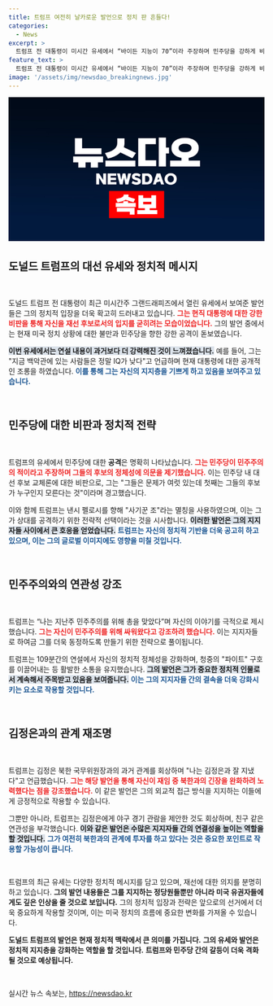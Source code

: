 ```yaml
---
title: 트럼프 여전히 날카로운 발언으로 정치 판 흔들다!
categories:
  - News
excerpt: >
  트럼프 전 대통령이 미시간 유세에서 “바이든 지능이 70”이라 주장하며 민주당을 강하게 비판했습니다. 그는 자칫 줄어든 통합 메시지를 되살리는 대신 공격적인 발언으로 지지를 호소하며 과거 김정은과의 친분도 강조했습니다. 클릭하고 더 알아보세요!
feature_text: >
  트럼프 전 대통령이 미시간 유세에서 “바이든 지능이 70”이라 주장하며 민주당을 강하게 비판했습니다. 그는 자칫 줄어든 통합 메시지를 되살리는 대신 공격적인 발언으로 지지를 호소하며 과거 김정은과의 친분도 강조했습니다. 클릭하고 더 알아보세요!
image: '/assets/img/newsdao_breakingnews.jpg'
---
```


<p><img src="/assets/img/newsdao_breakingnews.jpg" alt="pcversion 속보" /></p>

<h2 data-ke-size="size26">도널드 트럼프의 대선 유세와 정치적 메시지</h2>

<p data-ke-size="size16">&nbsp;</p>

<p>도널드 트럼프 전 대통령이 최근 미시간주 그랜드래피즈에서 열린 유세에서 보여준 발언들은 그의 정치적 입장을 더욱 확고히 드러내고 있습니다. <b><span style="color: #ee2323;">그는 현직 대통령에 대한 강한 비판을 통해 자신을 재선 후보로서의 입지를 굳히려는 모습이었습니다.</span></b> 그의 발언 중에서는 현재 미국 정치 상황에 대한 불만과 민주당을 향한 강한 공격이 돋보였습니다. </p>

<p><b><span style="background-color: #21538527;">이번 유세에서는 연설 내용이 과거보다 더 강력해진 것이 느껴졌습니다.</span></b> 예를 들어, 그는 "지금 백악관에 있는 사람들은 정말 IQ가 낮다"고 언급하며 현재 대통령에 대한 공개적인 조롱을 하였습니다. <b><span style="color: #1a5490;">이를 통해 그는 자신의 지지층을 기쁘게 하고 있음을 보여주고 있습니다.</span></b> </p>

<p data-ke-size="size16">&nbsp;</p>

<h2 data-ke-size="size26">민주당에 대한 비판과 정치적 전략</h2>

<p data-ke-size="size16">&nbsp;</p>

<p>트럼프의 유세에서 민주당에 대한 <b>공격</b>은 명확히 나타났습니다. <b><span style="color: #ee2323;">그는 민주당이 민주주의의 적이라고 주장하며 그들의 후보의 정체성에 의문을 제기했습니다.</span></b> 이는 민주당 내 대선 후보 교체론에 대한 비판으로, 그는 "그들은 문제가 여럿 있는데 첫째는 그들의 후보가 누구인지 모른다는 것"이라며 경고했습니다. </p>

<p>이와 함께 트럼프는 낸시 펠로시를 향해 "사기꾼 조"라는 멸칭을 사용하였으며, 이는 그가 상대를 공격하기 위한 전략적 선택이라는 것을 시사합니다. <b><span style="background-color: #21538527;">이러한 발언은 그의 지지자들 사이에서 큰 호응을 얻었습니다.</span></b> <b><span style="color: #1a5490;">트럼프는 자신의 정치적 기반을 더욱 공고히 하고 있으며, 이는 그의 글로벌 이미지에도 영향을 미칠 것입니다.</span></b> </p>

<p data-ke-size="size16">&nbsp;</p>

<h2 data-ke-size="size26">민주주의와의 연관성 강조</h2>

<p data-ke-size="size16">&nbsp;</p>

<p>트럼프는 “나는 지난주 민주주의를 위해 총을 맞았다”며 자신의 이야기를 극적으로 제시했습니다. <b><span style="color: #ee2323;">그는 자신이 민주주의를 위해 싸워왔다고 강조하려 했습니다.</span></b> 이는 지지자들로 하여금 그를 더욱 동정하도록 만들기 위한 전략으로 풀이됩니다. </p>

<p>트럼프는 109분간의 연설에서 자신의 정치적 정체성을 강화하며, 청중의 "파이트" 구호를 이끌어내는 등 활발한 소통을 유지했습니다. <b><span style="background-color: #21538527;">그의 발언은 그가 중요한 정치적 인물로서 계속해서 주목받고 있음을 보여줍니다.</span></b> <b><span style="color: #1a5490;">이는 그의 지지자들 간의 결속을 더욱 강화시키는 요소로 작용할 것입니다.</span></b> </p>

<p data-ke-size="size16">&nbsp;</p>

<h2 data-ke-size="size26">김정은과의 관계 재조명</h2>

<p data-ke-size="size16">&nbsp;</p>

<p>트럼프는 김정은 북한 국무위원장과의 과거 관계를 회상하며 "나는 김정은과 잘 지냈다"고 언급했습니다. <b><span style="color: #ee2323;">그는 해당 발언을 통해 자신이 재임 중 북한과의 긴장을 완화하려 노력했다는 점을 강조했습니다.</span></b> 이 같은 발언은 그의 외교적 접근 방식을 지지하는 이들에게 긍정적으로 작용할 수 있습니다. </p>

<p>그뿐만 아니라, 트럼프는 김정은에게 야구 경기 관람을 제안한 것도 회상하며, 친구 같은 연관성을 부각했습니다. <b><span style="background-color: #21538527;">이와 같은 발언은 수많은 지지자들 간의 연결성을 높이는 역할을 할 것입니다.</span></b> <b><span style="color: #1a5490;">그가 여전히 북한과의 관계에 투자를 하고 있다는 것은 중요한 포인트로 작용할 가능성이 큽니다.</span></b> </p>

<p data-ke-size="size16">&nbsp;</p>

<p>트럼프의 최근 유세는 다양한 정치적 메시지를 담고 있으며, 재선에 대한 의지를 분명히 하고 있습니다. <b>그의 발언 내용들은 그를 지지하는 정당원들뿐만 아니라 미국 유권자들에게도 깊은 인상을 줄 것으로 보입니다.</b>  그의 정치적 입장과 전략은 앞으로의 선거에서 더욱 중요하게 작용할 것이며, 이는 미국 정치의 흐름에 중요한 변화를 가져올 수 있습니다. </p>

<p><tr>
  <td style="text-align: center; height: 17px;"><b>도널드 트럼프의 발언은 현재 정치적 맥락에서 큰 의미를 가집니다.</b></td>
</tr>
<tr>
  <td style="text-align: center; height: 17px;"><b>그의 유세와 발언은 정치적 지지층을 강화하는 역할을 할 것입니다.</b></td>
</tr>
<tr>
  <td style="text-align: center; height: 17px;"><b>트럼프와 민주당 간의 갈등이 더욱 격화될 것으로 예상됩니다.</b></td>
</tr></p>

<p data-ke-size="size16">&nbsp;</p>
실시간 뉴스 속보는, <a href="https://newsdao.kr" rel="dofollow">https://newsdao.kr</a>


